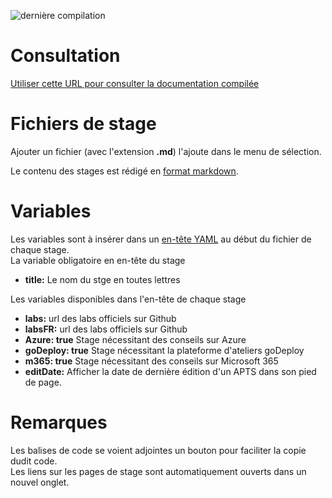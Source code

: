 ![dernière compilation](https://github.com/renaudwangler/ib-apts/actions/workflows/jekyll-gh-pages.yml/badge.svg)
# Consultation
[Utiliser cette URL pour consulter la documentation compilée](https://renaudwangler.github.io/ib-apts/)

# Fichiers de stage
Ajouter un fichier (avec l'extension **.md**) l'ajoute dans le menu de sélection.  

Le contenu des stages est rédigé en [format markdown](https://docs.github.com/fr/get-started/writing-on-github/getting-started-with-writing-and-formatting-on-github/basic-writing-and-formatting-syntax).  

# Variables
Les variables sont à insérer dans un [en-tête YAML](https://jekyllrb.com/docs/front-matter/) au début du fichier de chaque stage.  
La variable obligatoire en en-tête du stage  
- **title:** Le nom du stge en toutes lettres  

Les variables disponibles dans l'en-tête de chaque stage  
- **labs:** url des labs officiels sur Github
- **labsFR:** url des labs officiels sur Github
- **Azure: true** Stage nécessitant des conseils sur Azure
- **goDeploy: true** Stage nécessitant la plateforme d'ateliers goDeploy
- **m365: true** Stage nécessitant des conseils sur Microsoft 365
- **editDate:** Afficher la date de dernière édition d'un APTS dans son pied de page.

# Remarques
Les balises de code se voient adjointes un bouton pour faciliter la copie dudit code.  
Les liens sur les pages de stage sont automatiquement ouverts dans un nouvel onglet.  
